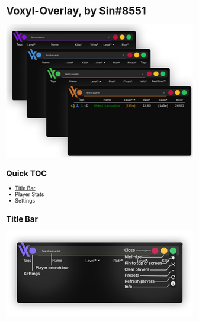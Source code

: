 # Voxyl-Overlay, by Sin#8551
![](CascadingVoxylOverlaysv2.png)

## Quick TOC
 - [Title Bar](https://github.com/BWP-Stats/Voxyl-Overlay/blob/main/README.md#title-bar)
 - Player Stats
 - Settings

## Title Bar
![](VoxylTitleBarDemov2.png)
